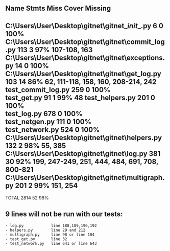 Name                                                Stmts   Miss  Cover   Missing
---------------------------------------------------------------------------------
C:\Users\User\Desktop\gitnet\gitnet\__init__.py         6      0   100%   
C:\Users\User\Desktop\gitnet\gitnet\commit_log.py     113      3    97%   107-108, 163
C:\Users\User\Desktop\gitnet\gitnet\exceptions.py      14      0   100%   
C:\Users\User\Desktop\gitnet\gitnet\get_log.py        103     14    86%   62, 111-118, 158, 160, 208-214, 242
test_commit_log.py                                    259      0   100%   
test_get.py                                            91      1    99%   48
test_helpers.py                                       201      0   100%   
test_log.py                                           678      0   100%   
test_netgen.py                                        111      0   100%   
test_network.py                                       524      0   100%   
C:\Users\User\Desktop\gitnet\gitnet\helpers.py        132      2    98%   55, 385
C:\Users\User\Desktop\gitnet\gitnet\log.py            381     30    92%   199, 247-249, 251, 444, 484, 691, 708, 800-821
C:\Users\User\Desktop\gitnet\gitnet\multigraph.py     201      2    99%   151, 254
---------------------------------------------------------------------------------
TOTAL                                                2814     52    98%   

## 9 lines will not be run with our tests:
    - log.py            line 188,189,190,192
    - helpers.py        line 29 and 212
    - multigraph.py     line 98 or line 104
    - test_get.py       line 32
    - test_network.py   line 641 or line 643

